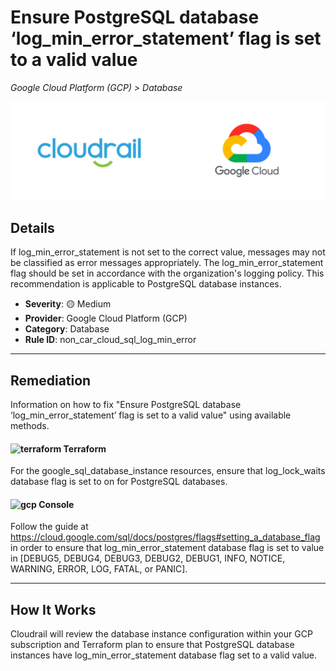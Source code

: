 # Ensure PostgreSQL database ‘log_min_error_statement’ flag is set to a valid value

*Google Cloud Platform (GCP) > Database*

![Cloudrail and Google Cloud Platform (GCP) logos](../images/cloudrail_gcp.png)

## Details
If log_min_error_statement is not set to the correct value, messages may not be classified as error messages appropriately. The log_min_error_statement flag should be set in accordance with the organization's logging policy. This recommendation is applicable to PostgreSQL database instances.

- **Severity**: 🟡 Medium
- **Provider**: Google Cloud Platform (GCP)
- **Category**: Database
- **Rule ID**: non_car_cloud_sql_log_min_error

---

## Remediation
Information on how to fix "Ensure PostgreSQL database ‘log_min_error_statement’ flag is set to a valid value" using available methods.


####  <img src="../_media/emojis/terraform.png" alt="terraform" width="20"/>  Terraform
For the google_sql_database_instance resources, ensure that log_lock_waits database flag is set to on for PostgreSQL databases.










####  <img src="../_media/emojis/gcp.png" alt="gcp" width="20"/> Console
Follow the guide at <https://cloud.google.com/sql/docs/postgres/flags#setting_a_database_flag> in order to ensure that log_min_error_statement database flag is set to value in [DEBUG5, DEBUG4, DEBUG3, DEBUG2, DEBUG1, INFO, NOTICE, WARNING, ERROR, LOG, FATAL, or PANIC].




---

## How It Works
Cloudrail will review the database instance configuration within your GCP subscription and Terraform plan to ensure that PostgreSQL database instances have log_min_error_statement database flag set to a valid value.